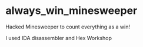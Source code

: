 # always_win_minesweeper
Hacked Minesweeper to count everything as a win!

I used IDA disassembler and Hex Workshop

